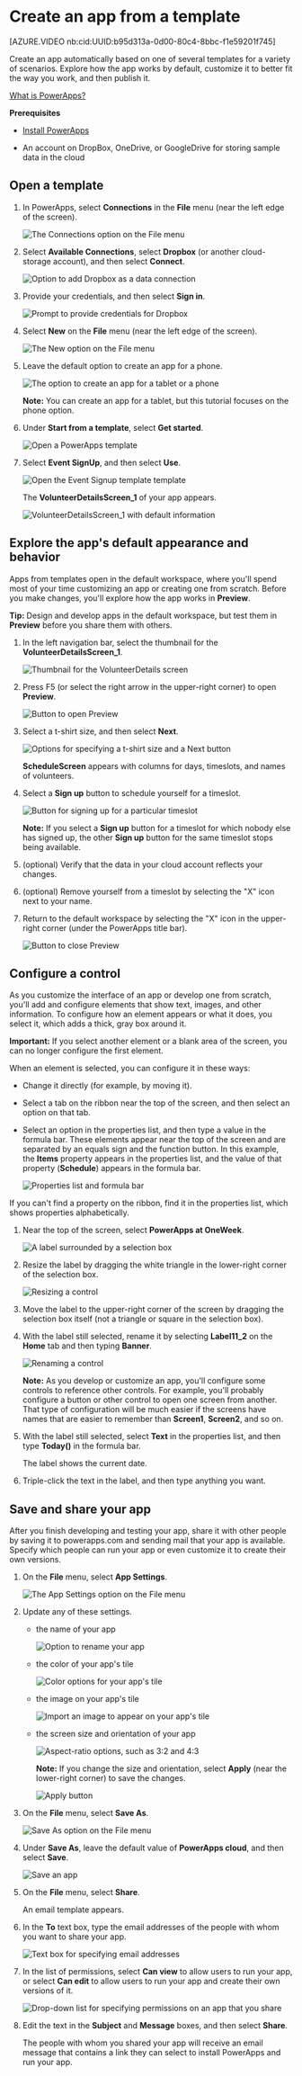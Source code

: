 <properties
	pageTitle="Create an app from a template | Microsoft PowerApps"
	description="Step-by-step instructions for creating an app automatically based on a template, customizing the app, and then publishing it."
	services=""
	suite="powerapps"
	documentationCenter="na"
	authors="AFTOwen"
	manager="dwrede"
	editor=""
	tags=""/>

<tags
   ms.service="powerapps"
   ms.devlang="na"
   ms.topic="hero-article"
   ms.tgt_pltfrm="na"
   ms.workload="na"
   ms.date="11/22/2015"
   ms.author="anneta"/>

# Create an app from a template #

[AZURE.VIDEO nb:cid:UUID:b95d313a-0d00-80c4-8bbc-f1e59201f745]

Create an app automatically based on one of several templates for a variety of scenarios. Explore how the app works by default, customize it to better fit the way you work, and then publish it.

[What is PowerApps?](https://aka.ms/pamktg)

**Prerequisites**

- [Install PowerApps](http://aka.ms/powerappsinstall)

- An account on DropBox, OneDrive, or GoogleDrive for storing sample data in the cloud

## Open a template ##
1. In PowerApps, select **Connections** in the **File** menu (near the left edge of the screen).

	![The Connections option on the File menu](./media/get-started-test-drive/file-connections.jpg)

1. Select **Available Connections**, select **Dropbox** (or another cloud-storage account), and then select **Connect**.

	![Option to add Dropbox as a data connection](./media/get-started-test-drive/add-dropbox.jpg)

1. Provide your credentials, and then select **Sign in**.

	![Prompt to provide credentials for Dropbox](./media/get-started-test-drive/dropbox-credentials.jpg)

1. Select **New** on the **File** menu (near the left edge of the screen).

	![The New option on the File menu](./media/get-started-test-drive/file-new.jpg)

1. Leave the default option to create an app for a phone.

	![The option to create an app for a tablet or a phone](./media/get-started-test-drive/phone-app.jpg)

	**Note:** You can create an app for a tablet, but this tutorial focuses on the phone option.

1. Under **Start from a template**, select **Get started**.

	![Open a PowerApps template](./media/get-started-test-drive/open-template.jpg)

2. Select **Event SignUp**, and then select **Use**.

	![Open the Event Signup template template](./media/get-started-test-drive/choose-template.jpg)

	The **VolunteerDetailsScreen_1** of your app appears.

	![VolunteerDetailsScreen_1 with default information](./media/get-started-test-drive/volunteer-default.jpg)

## Explore the app's default appearance and behavior ##
Apps from templates open in the default workspace, where you'll spend most of your time customizing an app or creating one from scratch. Before you make changes, you'll explore how the app works in **Preview**.

**Tip:** Design and develop apps in the default workspace, but test them in **Preview** before you share them with others.

1. In the left navigation bar, select the thumbnail for the **VolunteerDetailsScreen_1**.

	![Thumbnail for the VolunteerDetails screen](./media/get-started-test-drive/vdetails-thumbnail.jpg)

1. Press F5 (or select the right arrow in the upper-right corner) to open **Preview**.

	![Button to open Preview](./media/get-started-test-drive/preview-button.jpg)

1. Select a t-shirt size, and then select **Next**.

	![Options for specifying a t-shirt size and a Next button](./media/get-started-test-drive/tshirt-size.jpg)

	**ScheduleScreen** appears with columns for days, timeslots, and names of volunteers.

1. Select a **Sign up** button to schedule yourself for a timeslot.

	![Button for signing up for a particular timeslot](./media/get-started-test-drive/signup-button.jpg)

	**Note:** If you select a **Sign up** button for a timeslot for which nobody else has signed up, the other **Sign up** button for the same timeslot stops being available.

1. (optional) Verify that the data in your cloud account reflects your changes.

1. (optional) Remove yourself from a timeslot by selecting the "X" icon next to your name.

1. Return to the default workspace by selecting the "X" icon in the upper-right corner (under the PowerApps title bar).

	![Button to close Preview](./media/get-started-test-drive/close-preview.png)

## Configure a control ##
As you customize the interface of an app or develop one from scratch, you'll add and configure elements that show text, images, and other information. To configure how an element appears or what it does, you select it, which adds a thick, gray box around it.

**Important:** If you select another element or a blank area of the screen, you can no longer configure the first element.

When an element is selected, you can configure it in these ways:

- Change it directly (for example, by moving it).
- Select a tab on the ribbon near the top of the screen, and then select an option on that tab.
- Select an option in the properties list, and then type a value in the formula bar. These elements appear near the top of the screen and are separated by an equals sign and the function button. In this example, the **Items** property appears in the properties list, and the value of that property (**Schedule**) appears in the formula bar.

	![Properties list and formula bar](./media/get-started-test-drive/properties-list.jpg)

If you can't find a property on the ribbon, find it in the properties list, which shows properties alphabetically.

1. Near the top of the screen, select **PowerApps at OneWeek**.

	![A label surrounded by a selection box](./media/get-started-test-drive/selected-label.jpg)

1. Resize the label by dragging the white triangle in the lower-right corner of the selection box.

	![Resizing a control](./media/get-started-test-drive/resize-label.jpg)

1. Move the label to the upper-right corner of the screen by dragging the selection box itself (not a triangle or square in the selection box).

1. With the label still selected, rename it by selecting **Label11_2** on the **Home** tab and then typing **Banner**.

	![Renaming a control](./media/get-started-test-drive/rename-label.jpg)

	**Note:** As you develop or customize an app, you'll configure some controls to reference other controls. For example, you'll probably configure a button or other control to open one screen from another. That type of configuration will be much easier if the screens have names that are easier to remember than **Screen1**, **Screen2**, and so on.

1. With the label still selected, select **Text** in the properties list, and then type **Today()** in the formula bar.

	The label shows the current date.

1. Triple-click the text in the label, and then type anything you want.

## Save and share your app ##
After you finish developing and testing your app, share it with other people by saving it to powerapps.com and sending mail that your app is available. Specify which people can run your app or even customize it to create their own versions.

1. On the **File** menu, select **App Settings**.

	![The App Settings option on the File menu](./media/get-started-test-drive/file-settings.jpg)

2. Update any of these settings.

	- the name of your app

		![Option to rename your app](./media/get-started-test-drive/rename-app.jpg)

	- the color of your app's tile

		![Color options for your app's tile](./media/get-started-test-drive/tile-color.jpg)

	- the image on your app's tile

		![Import an image to appear on your app's tile](./media/get-started-test-drive/tile-image.jpg)

	- the screen size and orientation of your app

		![Aspect-ratio options, such as 3:2 and 4:3](./media/get-started-test-drive/aspect-ratio.jpg)

		**Note:** If you change the size and orientation, select **Apply** (near the lower-right corner) to save the changes.

		![Apply button](./media/get-started-test-drive/apply-button.jpg)

2. On the **File** menu, select **Save As**.

	![Save As option on the File menu](./media/get-started-test-drive/file-save.jpg)

3. Under **Save As**, leave the default value of **PowerApps cloud**, and then select **Save**.

	![Save an app](./media/get-started-test-drive/save-powerapps.jpg)

6. On the **File** menu, select **Share**.

	An email template appears.

1. In the **To** text box, type the email addresses of the people with whom you want to share your app.

	![Text box for specifying email addresses](./media/get-started-test-drive/share-to.jpg)

1. In the list of permissions, select **Can view** to allow users to run your app, or select **Can edit** to allow users to run your app and create their own versions of it.

	![Drop-down list for specifying permissions on an app that you share](./media/get-started-test-drive/share-level.jpg)

1. Edit the text in the **Subject** and **Message** boxes, and then select **Share**.

	The people with whom you shared your app will receive an email message that contains a link they can select to install PowerApps and run your app.
